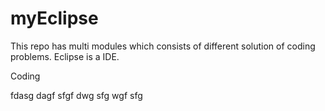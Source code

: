 # myEclipse
This repo has multi modules which consists of different solution of coding problems.
Eclipse is a IDE.

Coding

fdasg
dagf
sfgf
dwg
sfg
wgf
sfg
